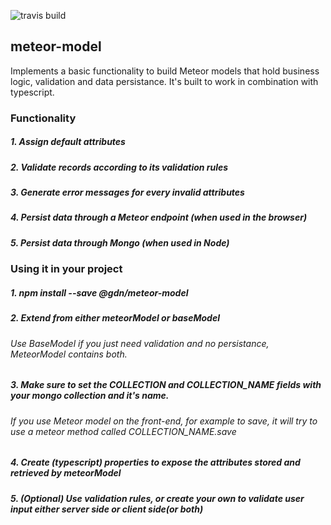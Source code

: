 ![travis build](https://travis-ci.com/GuidionDev/meteor-model.svg?token=bMu85Urom9SKygWhZ7dr&branch=master)

## meteor-model

Implements a basic functionality to build Meteor models that hold business logic, validation and data persistance. It's built to work in combination with typescript.

### Functionality

##### 1. Assign default attributes
##### 2. Validate records according to its validation rules
##### 3. Generate error messages for every invalid attributes
##### 4. Persist data through a Meteor endpoint (when used in the browser)
##### 5. Persist data through Mongo (when used in Node)

### Using it in your project

##### 1. npm install --save @gdn/meteor-model
##### 2. Extend from either meteorModel or baseModel
###### Use BaseModel if you just need validation and no persistance, MeteorModel contains both.
##### 3. Make sure to set the COLLECTION and COLLECTION_NAME fields with your mongo collection and it's name.
###### If you use Meteor model on the front-end, for example to save, it will try to use a meteor method called COLLECTION_NAME.save 
##### 4. Create (typescript) properties to expose the attributes stored and retrieved by meteorModel
##### 5. (Optional) Use validation rules, or create your own to validate user input either server side or client side(or both)
